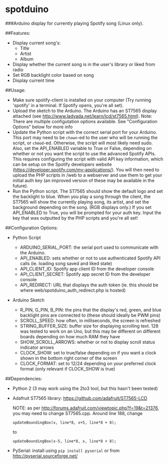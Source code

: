 # spotduino
###Arduino display for currently playing Spotify song (Linux only).

##Features:
- Display current song's:
    - Title
    - Artist
    - Album
- Display whether the current song is in the user's library or liked from radio
- Set RGB backlight color based on song
- Display current time

##Usage:
- Make sure spotify-client is installed on your computer (Try running 'spotify' in a terminal. If Spotify opens, you're all set).
- Upload the sketch to the Arduino. The Arduino has an ST7565 display attached (see http://www.ladyada.net/learn/lcd/st7565.html).
  Note: There are multiple configutation options available. See "Configuration Options" below for more info
- Update the Python script with the correct serial port for your Arduino. This port may need to be `chown`-ed to the user who will be running the 
  script, or `chmod`-ed. Otherwise, the script will most likely need sudo. Also, set the API_ENABLED variable to True or False, depending
  on whether or not you want the script to use the advanced Spotify APIs. This requires configuring the script with valid API key information,
  which can be setup on the Spotify developers website (https://developer.spotify.com/my-applications/). You will then need to upload the PHP
  scripts in /web to a webserver and use them to get your initial auth key (an improved version of these may be available in the future).
- Run the Python script. The ST7565 should show the default logo and set the backlight to blue. When you play a song through the client,
  the ST7565 will show the currently playing song, its artist, and set the background depending on the song. (RGB displays only.)
  If you set API_ENABLED to True, you will be prompted for your auth key. Input the key that was outputted by the PHP scripts and you're all set!

##Configuration Options:
 - Python Script
     - ARDUINO_SERIAL_PORT: the serial port used to communicate with the Arduino. 
     - API_ENABLED: sets whether or not to use authenticated Spotify API calls (ie. loading song saved and liked state)
     - API_CLIENT_ID: Spotify app client ID from the developer console
     - API_CLIENT_SECRET: Spotify app secret ID from the developer console
     - API_REDIRECT: URL that displays the auth token (ie. this should be where web/spotduino_auth_redirect.php is hosted)

 - Arduino Sketch
     - R_PIN, G_PIN, B_PIN: the pins that the display's red, green, and blue backlight pins are connected to (these should ideally be PWM pins)
     - SCROLL_SPEED: how often, in milliseconds, the screen is refreshed
     - STRING_BUFFER_SIZE: buffer size for displaying scrolling text. 128 was tested to work on an Uno, but this may be different on different boards depending on how much RAM they have
     - SHOW_SCROLL_ARROWS: whether or not to display scroll status indicator arrows
     - CLOCK_SHOW: set to true/false depending on if you want a clock shown in the bottom right corner of the screen
     - CLOCK_FORMAT: set to 12/24 depending on your preferred clock format (only relevant if CLOCK_SHOW is true)

##Dependencies:
- Python 2 (3 may work using the 2to3 tool, but this hasn't been tested)
- Adafruit ST7565 library: https://github.com/adafruit/ST7565-LCD

  NOTE: as per http://forums.adafruit.com/viewtopic.php?f=19&t=21376, you may need to change ST7565.cpp. Around line 188, change 

  `updateBoundingBox(x, line*8, x+5, line*8 + 8);`

  to

  `updateBoundingBox(x-5, line*8, x, line*8 + 8);`

- PySerial: install using `pip install pyserial` or from http://pyserial.sourceforge.net/
